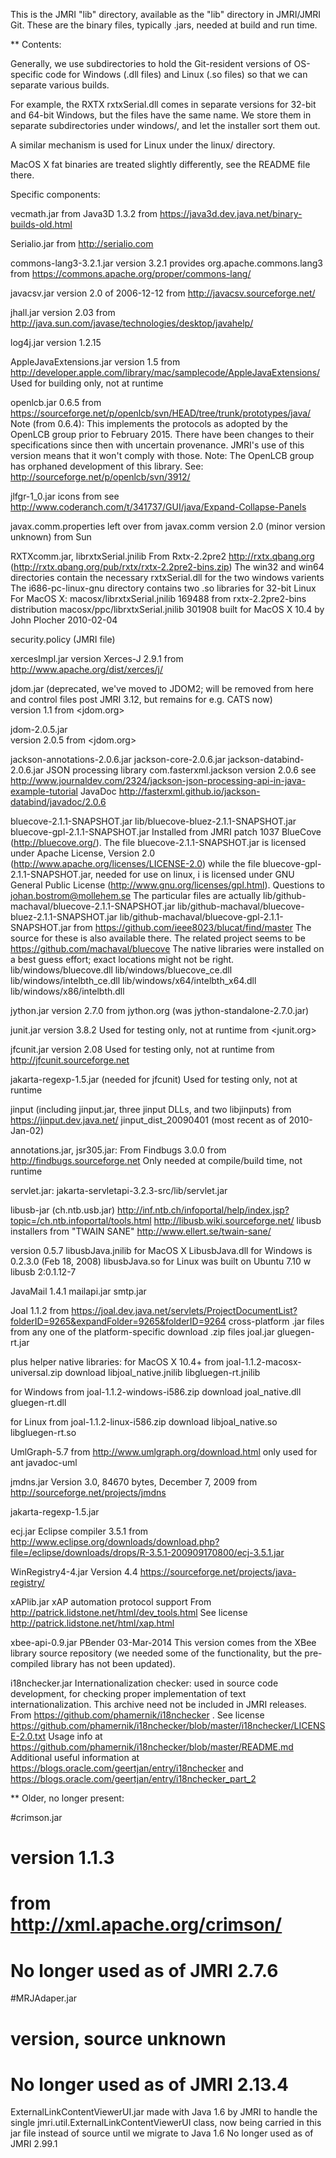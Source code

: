 This is the JMRI "lib" directory, available as the "lib" directory in JMRI/JMRI Git.   These are the binary files, typically .jars, needed at build and run time.

** Contents:

Generally, we use subdirectories to hold the Git-resident versions of OS-specific code for Windows (.dll files) and Linux (.so files) so that we can separate various builds.

For example, the RXTX rxtxSerial.dll comes in separate versions for 32-bit and 64-bit Windows, but the files have the same name.  We store them in separate subdirectories under windows/, and let the installer sort them out.

A similar mechanism is used for Linux under the linux/ directory.

MacOS X fat binaries are treated slightly differently, see the README file there.

Specific components:

vecmath.jar
 from Java3D 1.3.2
 from <https://java3d.dev.java.net/binary-builds-old.html>

Serialio.jar
 from <http://serialio.com>
 
commons-lang3-3.2.1.jar
    version 3.2.1
    provides org.apache.commons.lang3
    from https://commons.apache.org/proper/commons-lang/
     
javacsv.jar
 version 2.0 of 2006-12-12
 from <http://javacsv.sourceforge.net/>

jhall.jar
 version 2.03
 from <http://java.sun.com/javase/technologies/desktop/javahelp/>
 
log4j.jar
 version 1.2.15

AppleJavaExtensions.jar
 version 1.5
 from <http://developer.apple.com/library/mac/samplecode/AppleJavaExtensions/>
 Used for building only, not at runtime

openlcb.jar
    0.6.5 from https://sourceforge.net/p/openlcb/svn/HEAD/tree/trunk/prototypes/java/
    Note (from 0.6.4): This implements the protocols as adopted by the OpenLCB
    group prior to February 2015.  There have been changes to their
    specifications since then with uncertain provenance.
    JMRI's use of this version means that it won't comply
    with those.
    Note: The OpenLCB group has orphaned development of this library. See:
        http://sourceforge.net/p/openlcb/svn/3912/

jlfgr-1_0.jar 
    icons from see http://www.coderanch.com/t/341737/GUI/java/Expand-Collapse-Panels

javax.comm.properties
  left over from javax.comm version 2.0 (minor version unknown) from Sun
  
RXTXcomm.jar, librxtxSerial.jnilib
  From Rxtx-2.2pre2  http://rxtx.qbang.org (http://rxtx.qbang.org/pub/rxtx/rxtx-2.2pre2-bins.zip)
  The win32 and win64 directories contain the necessary rxtxSerial.dll for the two windows varients
  The i686-pc-linux-gnu directory contains two .so libraries for 32-bit Linux
  For MacOS X:
    macosx/librxtxSerial.jnilib     169488  from rxtx-2.2pre2-bins distribution
    macosx/ppc/librxtxSerial.jnilib 301908  built for MacOS X 10.4 by John Plocher 2010-02-04
  
security.policy
 (JMRI file)

xercesImpl.jar
  version Xerces-J 2.9.1
  from http://www.apache.org/dist/xerces/j/

jdom.jar
 (deprecated, we've moved to JDOM2; 
  will be removed from here and control files post JMRI 3.12, 
  but remains for e.g. CATS now)         
 version 1.1
 from <jdom.org>
 
jdom-2.0.5.jar               
 version 2.0.5
 from <jdom.org>
 
jackson-annotations-2.0.6.jar
jackson-core-2.0.6.jar
jackson-databind-2.0.6.jar
    JSON processing library com.fasterxml.jackson
    version 2.0.6
    see http://www.journaldev.com/2324/jackson-json-processing-api-in-java-example-tutorial
    JavaDoc http://fasterxml.github.io/jackson-databind/javadoc/2.0.6

bluecove-2.1.1-SNAPSHOT.jar
lib/bluecove-bluez-2.1.1-SNAPSHOT.jar
bluecove-gpl-2.1.1-SNAPSHOT.jar
    Installed from JMRI patch 1037
    BlueCove (http://bluecove.org/).
    The file bluecove-2.1.1-SNAPSHOT.jar is licensed under Apache License, 
        Version 2.0 (http://www.apache.org/licenses/LICENSE-2.0) while the 
        file bluecove-gpl-2.1.1-SNAPSHOT.jar, needed for use on linux, i
        is licensed under GNU General Public License (http://www.gnu.org/licenses/gpl.html).
    Questions to johan.bostrom@mollehem.se
    The particular files are actually
        lib/github-machaval/bluecove-2.1.1-SNAPSHOT.jar
        lib/github-machaval/bluecove-bluez-2.1.1-SNAPSHOT.jar
        lib/github-machaval/bluecove-gpl-2.1.1-SNAPSHOT.jar
    from https://github.com/ieee8023/blucat/find/master
    The source for these is also available there.
    The related project seems to be https://github.com/machaval/bluecove
    The native libraries were installed on a best guess effort;
            exact locations might not be right.
        lib/windows/bluecove.dll
        lib/windows/bluecove_ce.dll
        lib/windows/intelbth_ce.dll
        lib/windows/x64/intelbth_x64.dll
        lib/windows/x86/intelbth.dll

jython.jar
 version 2.7.0 from jython.org (was jython-standalone-2.7.0.jar)
 
junit.jar
 version 3.8.2
 Used for testing only, not at runtime
 from <junit.org>

jfcunit.jar
  version 2.08 
  Used for testing only, not at runtime
  from <http://jfcunit.sourceforge.net>

jakarta-regexp-1.5.jar
  (needed for jfcunit)
  Used for testing only, not at runtime
  
jinput (including jinput.jar, three jinput DLLs, and two libjinputs)
  from <https://jinput.dev.java.net/> jinput_dist_20090401
  (most recent as of 2010-Jan-02)

annotations.jar, jsr305.jar:
    From Findbugs 3.0.0 from http://findbugs.sourceforge.net
    Only needed at compile/build time, not runtime
    
servlet.jar:
  jakarta-servletapi-3.2.3-src/lib/servlet.jar

libusb-jar (ch.ntb.usb.jar)
        http://inf.ntb.ch/infoportal/help/index.jsp?topic=/ch.ntb.infoportal/tools.html
        http://libusb.wiki.sourceforge.net/
        libusb installers from "TWAIN SANE" http://www.ellert.se/twain-sane/
        
  version 0.5.7
  libusbJava.jnilib for MacOS X
  LibusbJava.dll for Windows is 0.2.3.0 (Feb 18, 2008)
  libusbJava.so for Linux was built on Ubuntu 7.10 w libusb 2:0.1.12-7
  
JavaMail 1.4.1
  mailapi.jar
  smtp.jar
  
Joal 1.1.2
  from <https://joal.dev.java.net/servlets/ProjectDocumentList?folderID=9265&expandFolder=9265&folderID=9264>
  cross-platform .jar files
    from any one of the platform-specific download .zip files
      joal.jar
      gluegen-rt.jar

  plus helper native libraries:
  for MacOS X 10.4+
    from joal-1.1.2-macosx-universal.zip download
      libjoal_native.jnilib
      libgluegen-rt.jnilib

  for Windows
    from joal-1.1.2-windows-i586.zip download
      joal_native.dll
      gluegen-rt.dll
  
  for Linux
    from joal-1.1.2-linux-i586.zip download
      libjoal_native.so
      libgluegen-rt.so

UmlGraph-5.7
    from http://www.umlgraph.org/download.html
    only used for ant javadoc-uml

jmdns.jar 
    Version 3.0, 84670 bytes, December 7, 2009
    from http://sourceforge.net/projects/jmdns

jakarta-regexp-1.5.jar

ecj.jar
    Eclipse compiler 3.5.1 from 
    http://www.eclipse.org/downloads/download.php?file=/eclipse/downloads/drops/R-3.5.1-200909170800/ecj-3.5.1.jar
    
WinRegistry4-4.jar
    Version 4.4
    https://sourceforge.net/projects/java-registry/
    
xAPlib.jar
    xAP automation protocol support
    From http://patrick.lidstone.net/html/dev_tools.html
    See license http://patrick.lidstone.net/html/xap.html

xbee-api-0.9.jar
    PBender 03-Mar-2014 This version comes from the XBee library source repository 
    (we needed some of the functionality, but the pre-compiled library has not been updated).

i18nchecker.jar
    Internationalization checker: used in source code development, for checking 
    proper implementation of text internationalization.  This archive need not
    be included in JMRI releases.
    From https://github.com/phamernik/i18nchecker .
    See license https://github.com/phamernik/i18nchecker/blob/master/i18nchecker/LICENSE-2.0.txt
    Usage info at https://github.com/phamernik/i18nchecker/blob/master/README.md 
    Additional useful information at https://blogs.oracle.com/geertjan/entry/i18nchecker 
        and https://blogs.oracle.com/geertjan/entry/i18nchecker_part_2


** Older, no longer present:


#crimson.jar             
# version 1.1.3
# from <http://xml.apache.org/crimson/>
# No longer used as of JMRI 2.7.6

#MRJAdaper.jar
# version, source unknown
# No longer used as of JMRI 2.13.4

ExternalLinkContentViewerUI.jar
  made with Java 1.6 by JMRI to handle the single jmri.util.ExternalLinkContentViewerUI class,
  now being carried in this jar file instead of source until we migrate to Java 1.6
  No longer used as of JMRI 2.99.1
  

